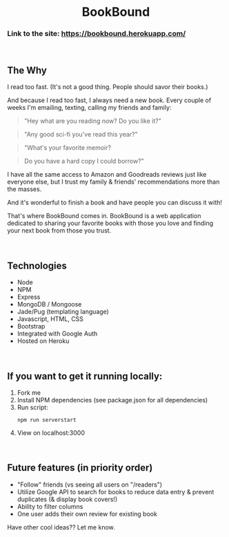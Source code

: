 <h1 align="center">BookBound</h1>

### Link to the site: https://bookbound.herokuapp.com/

<br>

## The Why

I read too fast. (It's not a good thing. People should savor their books.)

And because I read too fast, I always need a new book. Every couple of weeks I'm emailing, texting, calling my friends and family:

> "Hey what are you reading now? Do you like it?"

> "Any good sci-fi you've read this year?"

> "What's your favorite memoir?

> Do you have a hard copy I could borrow?"

I have all the same access to Amazon and Goodreads reviews just like everyone else, but I trust my family & friends' recommendations more than the masses.

And it's wonderful to finish a book and have people you can discuss it with!

That's where BookBound comes in. BookBound is a web application dedicated to sharing your favorite books with those you love and finding your next book from those you trust.

<br>

## Technologies

<ul>
  <li>Node</li>
  <li>NPM</li>
  <li>Express</li>
  <li>MongoDB / Mongoose</li>
  <li>Jade/Pug (templating language)</li>
  <li>Javascript, HTML, CSS</li>
  <li>Bootstrap</li>
  <li>Integrated with Google Auth</li>
  <li>Hosted on Heroku</li> 
</ul>

<br>

## If you want to get it running locally:

<ol>
<li>Fork me</li>

<li>Install NPM dependencies (see package.json for all dependencies)</li>

<li>Run script:</li>

```
npm run serverstart
```

<li>View on localhost:3000</li>
</ol>

<br>

## Future features (in priority order)

<ul>
 <li>"Follow" friends (vs seeing all users on "/readers")</li>
 <li>Utilize Google API to search for books to reduce data entry & prevent duplicates (& display book covers!)</li>
 <li>Ability to filter columns</li>
 <li>One user adds their own review for existing book</li>
</ul>

Have other cool ideas?? Let me know.
